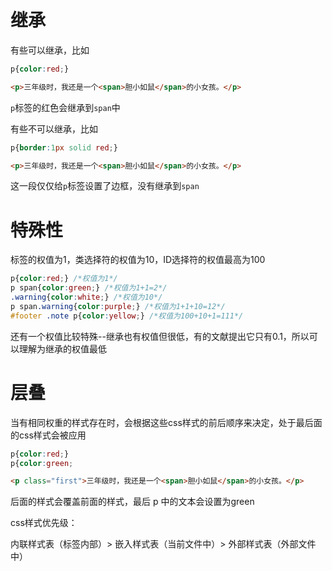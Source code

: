 # 继承

有些可以继承，比如

```css
p{color:red;}
```

```html
<p>三年级时，我还是一个<span>胆小如鼠</span>的小女孩。</p>
```

`p`标签的红色会继承到`span`中

有些不可以继承，比如

```css
p{border:1px solid red;}
```

```html
<p>三年级时，我还是一个<span>胆小如鼠</span>的小女孩。</p>
```

这一段仅仅给`p`标签设置了边框，没有继承到`span`





# 特殊性

标签的权值为1，类选择符的权值为10，ID选择符的权值最高为100

```css
p{color:red;} /*权值为1*/
p span{color:green;} /*权值为1+1=2*/
.warning{color:white;} /*权值为10*/
p span.warning{color:purple;} /*权值为1+1+10=12*/
#footer .note p{color:yellow;} /*权值为100+10+1=111*/
```

还有一个权值比较特殊--继承也有权值但很低，有的文献提出它只有0.1，所以可以理解为继承的权值最低



# 层叠

当有相同权重的样式存在时，会根据这些css样式的前后顺序来决定，处于最后面的css样式会被应用

```css
p{color:red;}
p{color:green;
```

```html
<p class="first">三年级时，我还是一个<span>胆小如鼠</span>的小女孩。</p>
```

后面的样式会覆盖前面的样式，最后 p 中的文本会设置为green

css样式优先级：

内联样式表（标签内部）> 嵌入样式表（当前文件中）> 外部样式表（外部文件中）